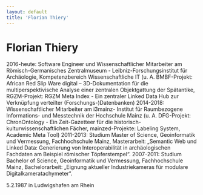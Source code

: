 ```yaml
---
layout: default
title: 'Florian Thiery'
---
```


# Florian Thiery

2016-heute: Software Engineer und Wissenschaftlicher Mitarbeiter am Römisch-Germanisches Zentralmuseum - Leibniz-Forschungsinstitut für Archäologie, Kompetenzbereich Wissenschaftliche IT (u. A. BMBF-Projekt: African Red Slip Ware digital – 3D-Dokumentation für die multiperspektivische Analyse einer zentralen Objektgattung der Spätantike, RGZM-Projekt: RGZM Meta Index - Ein zentraler Linked Data Hub zur Verknüpfung verteilter (Forschungs-)Datenbanken)
2014-2018: Wissenschaftlicher Mitarbeiter am i3mainz- Institut für Raumbezogene Informations- und Messtechnik der Hochschule Mainz (u. A. DFG-Projekt: ChronOntology - Ein Zeit-Gazetteer für die historisch-kulturwissenschaftlichen Fächer, mainzed-Projekte: Labeling System, Academic Meta Tool)
2011-2013: Studium Master of Science, Geoinformatik und Vermessung, Fachhochschule Mainz, Masterarbeit: „Semantic Web und Linked Data: Generierung von Interoperabilität in archäologischen Fachdaten am Beispiel römischer Töpferstempel“.
2007-2011: Studium Bachelor of Science, Geoinformatik und Vermessung, Fachhochschule Mainz, Bachelorarbeit: „Eignung aktueller Industriekameras für modulare Digitalkameratachymeter“.

5.2.1987 in Ludwigshafen am Rhein